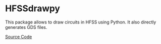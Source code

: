 # HFSSdrawpy

This package allows to draw circuits in HFSS using Python. It also directly generates GDS files.

[Source Code](https://github.com/leghtas/HFSSdrawpy/)

